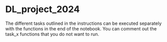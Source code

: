 # DL_project_2024

The different tasks outlined in the instructions can be executed separately with the functions in the end of the notebook. You can comment out the task_x functions that you do not want to run.